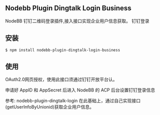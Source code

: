 ## Nodebb Plugin Dingtalk Login Business

NodeBB 钉钉二维码登录插件,接入接口实现企业用户信息获取。
钉钉登录
## 安装

    $ npm install nodebb-plugin-dingtalk-login-business
    
## 使用

OAuth2.0网页授权，使用此接口须通过钉钉开放平台认。

申请好 AppID 和 AppSecret 后进入 NodeBB 的 ACP 后台设置钉钉登录信息  

参考:  nodebb-plugin-dingtalk-login
在此基础上，通过自己实现接口(getUserInfoByUnionid)获取企业用户信息。
